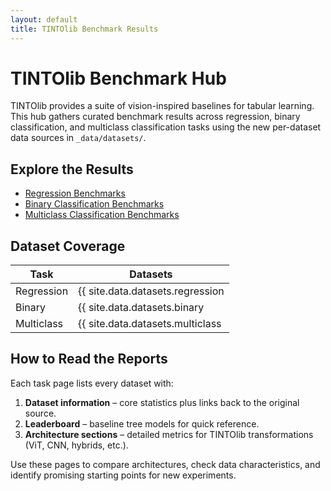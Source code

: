 ```yaml
---
layout: default
title: TINTOlib Benchmark Results
---
```


# TINTOlib Benchmark Hub

TINTOlib provides a suite of vision-inspired baselines for tabular learning. This hub gathers curated benchmark results across regression, binary classification, and multiclass classification tasks using the new per-dataset data sources in `_data/datasets/`.

## Explore the Results

- [Regression Benchmarks](regression.html)
- [Binary Classification Benchmarks](binary.html)
- [Multiclass Classification Benchmarks](multiclass.html)

## Dataset Coverage

| Task | Datasets |
| --- | --- |
| Regression | {{ site.data.datasets.regression | size }} |
| Binary | {{ site.data.datasets.binary | size }} |
| Multiclass | {{ site.data.datasets.multiclass | size }} |

## How to Read the Reports

Each task page lists every dataset with:

1. **Dataset information** – core statistics plus links back to the original source.
2. **Leaderboard** – baseline tree models for quick reference.
3. **Architecture sections** – detailed metrics for TINTOlib transformations (ViT, CNN, hybrids, etc.).

Use these pages to compare architectures, check data characteristics, and identify promising starting points for new experiments.
